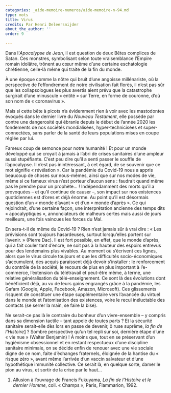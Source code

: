 ```yaml
---
categories: _aide-memoire-numeros/aide-memoire-n-94.md
type: mots
title: Virus
credits: Par Henri Deleersnijder
about_the_author: ''
order: 9

---
```

Dans l’_Apocalypse de Jean_, il est question de deux Bêtes complices de Satan. Ces monstres, symbolisant selon toute vraisemblance l’Empire romain idolâtre, trônent au cœur même d’une certaine eschatologie chrétienne, celle-là même qui traite de la fin du monde.

À une époque comme la nôtre qui bruit d’une angoisse millénariste, où la perspective de l’effondrement de notre civilisation fait florès, il n’est pas sûr que les collapsologues les plus avertis aient prévu que la catastrophe surgirait d’une minuscule « entité » sur Terre, en forme de couronne, d’où son nom de « coronavirus ».

Mais si cette bête à picots n’a évidemment rien à voir avec les mastodontes évoqués dans le dernier livre du _Nouveau Testament_, elle possède par contre une dangerosité qui ébranle depuis le début de l’année 2020 les fondements de nos sociétés mondialisées, hyper-technicisées et super-connectées, sans parler de la santé de leurs populations mises en coupe réglée par lui.

Fameux coup de semonce pour notre humanité ! Et pour un monde développé qui se croyait à jamais à l’abri de crises sanitaires d’une ampleur aussi stupéfiante. C’est peu dire qu’il a senti passer le souffle de l’apocalypse. Il n’est pas inintéressant, à cet égard, de se souvenir que ce mot signifie « révélation ». Car la pandémie du Covid-19 nous a appris beaucoup de choses sur nous-mêmes, ainsi que sur nos modes de vie, même si ce fameux virus n’est porteur d’aucun sens : faudrait quand même pas le prendre pour un prophète... ! Indépendamment des morts qu’il a provoquées – et qu’il continue de causer –, son impact sur nos existences quotidiennes est d’ores et déjà énorme. Au point qu’il est désormais question d’un « monde d’avant » et d’un « monde d’après ». Ce qui rejoindrait, d’une certaine façon, une interprétation ancienne des temps dits « apocalyptiques », annonciateurs de malheurs certes mais aussi de jours meilleurs, une fois vaincues les forces du Mal.

En sera-t-il de même du Covid-19 ? Rien n’est jamais sûr à vrai dire : « Les prévisions sont toujours hasardeuses, surtout lorsqu’elles portent sur l’avenir. » (Pierre Dac). Il est fort possible, en effet, que le monde d’après, qui a fait couler tant d’encre, ne soit pas à la hauteur des espoirs entrevus pour des lendemains plus vivables. Au moment où s’écrivent ces lignes, alors que le virus circule toujours et que les difficultés socio-économiques s’accumulent, des acquis paraissent déjà devoir s’installer : le renforcement du contrôle de la société, le recours de plus en plus important à l’e-commerce, l’extension du télétravail et peut-être même, à terme, une relative généralisation du télé-enseignement. Ce sont là des évolutions dont bénéficient déjà, au vu de leurs gains engrangés grâce à la pandémie, les Gafam (Google, Apple, Facebook, Amazon, Microsoft). Ces glissements risquent de constituer une étape supplémentaire vers l’avancée du virtuel dans le monde et l’atomisation des existences, voire le recul inéluctable des contacts (se serrer la main, se faire la bise).

Ne serait-ce pas là le contraire du bonheur d’un vivre-ensemble – y compris dans sa dimension tactile – tant appelé de toutes parts ? Et la sécurité sanitaire serait-elle dès lors en passe de devenir, ô ruse suprême, _la fin de l’Histoire_[1](#footnote-1) ? Sombre perspective qu’un tel repli sur soi, dernière étape d’une « vie nue » (Walter Benjamin) ! À moins que, tout en se préservant d’un hygiénisme obsessionnel et en restant respectueux d’une discipline sanitaire minimale, on se décide enfin de renouer avec une vie sociale digne de ce nom, faite d’échanges fraternels, éloignée de la hantise du « risque zéro », avant même l’arrivée d’un vaccin salvateur et d’une hypothétique immunité collective. Ce serait là, en quelque sorte, damer le pion au virus, et sortir de la crise par le haut…

1. Allusion à l’ouvrage de Francis Fukuyama, _La fin de l’Histoire et le dernier Homme_, coll. « Champs », Paris, Flammarion, 1992.